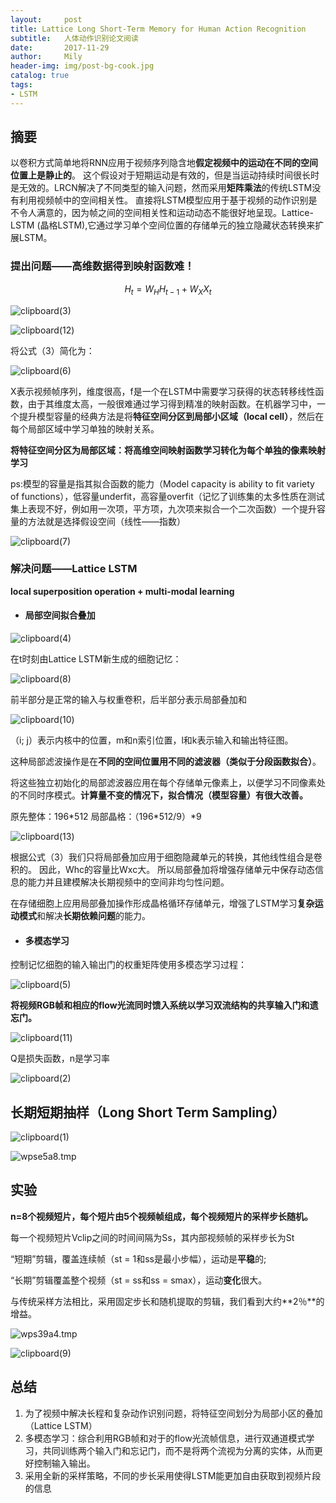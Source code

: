 ```yaml
---
layout:     post
title: Lattice Long Short-Term Memory for Human Action Recognition
subtitle:   人体动作识别论文阅读
date:       2017-11-29
author:     Mily
header-img: img/post-bg-cook.jpg
catalog: true
tags:
- LSTM
---
```


## 摘要

以卷积方式简单地将RNN应用于视频序列隐含地**假定视频中的运动在不同的空间位置上是静止的**。 这个假设对于短期运动是有效的，但是当运动持续时间很长时是无效的。LRCN解决了不同类型的输入问题，然而采用**矩阵乘法**的传统LSTM没有利用视频帧中的空间相关性。 直接将LSTM模型应用于基于视频的动作识别是不令人满意的，因为帧之间的空间相关性和运动动态不能很好地呈现。Lattice-LSTM (晶格LSTM),它通过学习单个空间位置的存储单元的独立隐藏状态转换来扩展LSTM。

### **提出问题——高维数据得到映射函数难！**

$$
H_{t} = W_{H}H_{t-1}+W_{X}X_{t}
$$



![clipboard(3)](/../img/2017-11-29-Lattice-Long-Short-Term-Memory-for-Human-Action-Recognition/clipboard(3).png)

![clipboard(12)](/../img/2017-11-29-Lattice-Long-Short-Term-Memory-for-Human-Action-Recognition/clipboard(12).png)

将公式（3）简化为：

![clipboard(6)](/../img/2017-11-29-Lattice-Long-Short-Term-Memory-for-Human-Action-Recognition/clipboard(6).png)

X表示视频帧序列，维度很高，f是一个在LSTM中需要学习获得的状态转移线性函数，由于其维度太高，一般很难通过学习得到精准的映射函数。在机器学习中，一个提升模型容量的经典方法是将**特征空间分区到局部小区域（local cell）**，然后在每个局部区域中学习单独的映射关系。

**将特征空间分区为局部区域：将高维空间映射函数学习转化为每个单独的像素映射学习**

ps:模型的容量是指其拟合函数的能力（Model capacity is ability to fit variety of functions），低容量underfit，高容量overfit（记忆了训练集的太多性质在测试集上表现不好，例如用一次项，平方项，九次项来拟合一个二次函数）一个提升容量的方法就是选择假设空间（线性——指数）

![clipboard(7)](/../img/2017-11-29-Lattice-Long-Short-Term-Memory-for-Human-Action-Recognition/clipboard(7).png)

### **解决问题——Lattice LSTM**

**local superposition operation + multi-modal learning**

- #### **局部空间拟合叠加**

![clipboard(4)](/../img/2017-11-29-Lattice-Long-Short-Term-Memory-for-Human-Action-Recognition/clipboard(4).png)

在t时刻由Lattice LSTM新生成的细胞记忆：

![clipboard(8)](/../img/2017-11-29-Lattice-Long-Short-Term-Memory-for-Human-Action-Recognition/clipboard(8).png)

前半部分是正常的输入与权重卷积，后半部分表示局部叠加和

![clipboard(10)](/../img/2017-11-29-Lattice-Long-Short-Term-Memory-for-Human-Action-Recognition/clipboard(10).png)

（i; j）表示内核中的位置，m和n索引位置，l和k表示输入和输出特征图。 

这种局部滤波操作是在**不同的空间位置用不同的滤波器（类似于分段函数拟合）**。

将这些独立初始化的局部滤波器应用在每个存储单元像素上，以便学习不同像素处的不同时序模式。**计算量不变的情况下，拟合情况（模型容量）有很大改善。**

原先整体：196\*512  局部晶格：（196\*512/9）*9

![clipboard(13)](/../img/2017-11-29-Lattice-Long-Short-Term-Memory-for-Human-Action-Recognition/clipboard(13).png)

 根据公式（3）我们只将局部叠加应用于细胞隐藏单元的转换，其他线性组合是卷积的。 因此，Whc的容量比Wxc大。 所以局部叠加将增强存储单元中保存动态信息的能力并且建模解决长期视频中的空间非均匀性问题。

在存储细胞上应用局部叠加操作形成晶格循环存储单元，增强了LSTM学习**复杂运动模式**和解决**长期依赖问题**的能力。

- #### **多模态学习**

控制记忆细胞的输入输出门的权重矩阵使用多模态学习过程：

![clipboard(5)](/../img/2017-11-29-Lattice-Long-Short-Term-Memory-for-Human-Action-Recognition/clipboard(5).png)

**将视频RGB帧和相应的flow光流同时馈入系统以学习双流结构的共享输入门和遗忘门。**

![clipboard(11)](/../img/2017-11-29-Lattice-Long-Short-Term-Memory-for-Human-Action-Recognition/clipboard(11).png)

Q是损失函数，n是学习率

![clipboard(2)](/../img/2017-11-29-Lattice-Long-Short-Term-Memory-for-Human-Action-Recognition/clipboard(2).png)

## **长期短期抽样（Long Short Term Sampling）**

![clipboard(1)](/../img/2017-11-29-Lattice-Long-Short-Term-Memory-for-Human-Action-Recognition/clipboard(1).png)

![wpse5a8.tmp](/../img/2017-11-29-Lattice-Long-Short-Term-Memory-for-Human-Action-Recognition/wpse5a8.tmp.png)

## **实验**

**n=8个视频短片，每个短片由5个视频帧组成，每个视频短片的采样步长随机。**

每一个视频短片Vclip之间的时间间隔为Ss，其内部视频帧的采样步长为St

“短期”剪辑，覆盖连续帧（st = 1和ss是最小步幅），运动是**平稳**的;

“长期”剪辑覆盖整个视频（st = ss和ss = smax），运动**变化**很大。 

 与传统采样方法相比，采用固定步长和随机提取的剪辑，我们看到大约**2％**的增益。

![wps39a4.tmp](/../img/2017-11-29-Lattice-Long-Short-Term-Memory-for-Human-Action-Recognition/wps39a4.tmp.png)

![clipboard(9)](/../img/2017-11-29-Lattice-Long-Short-Term-Memory-for-Human-Action-Recognition/clipboard(9).png)

## **总结**

1. 为了视频中解决长程和复杂动作识别问题，将特征空间划分为局部小区的叠加（Lattice LSTM）
2. 多模态学习：综合利用RGB帧和对于的flow光流帧信息，进行双通道模式学习，共同训练两个输入门和忘记门，而不是将两个流视为分离的实体，从而更好控制输入输出。
3. 采用全新的采样策略，不同的步长采用使得LSTM能更加自由获取到视频片段的信息